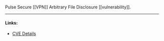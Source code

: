 Pulse Secure [[VPN]] Arbitrary File Disclosure [[vulnerability]].

---
#### Links:
- [CVE Details](https://www.cvedetails.com/cve/CVE-2019-11510/)

